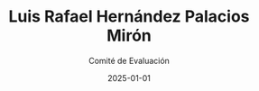 ---
layout: candidato
title: Luis Rafael Hernández Palacios Mirón
origin: Poder Judicial
interviewed: false
tags:
- Poder Ejecutivo
- Hombre
external_url: false
date: 2025-01-01
author: Comité de Evaluación
number: 50

---